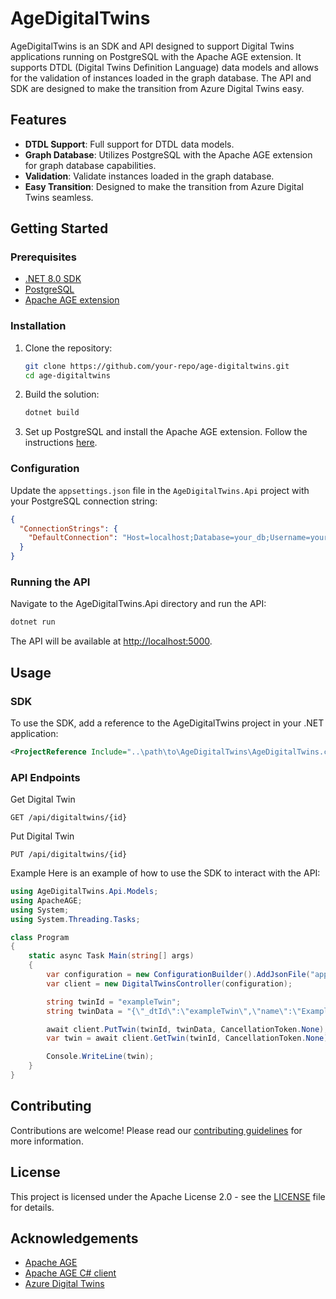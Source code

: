 # AgeDigitalTwins

AgeDigitalTwins is an SDK and API designed to support Digital Twins applications running on PostgreSQL with the Apache AGE extension. It supports DTDL (Digital Twins Definition Language) data models and allows for the validation of instances loaded in the graph database. The API and SDK are designed to make the transition from Azure Digital Twins easy.

## Features

- **DTDL Support**: Full support for DTDL data models.
- **Graph Database**: Utilizes PostgreSQL with the Apache AGE extension for graph database capabilities.
- **Validation**: Validate instances loaded in the graph database.
- **Easy Transition**: Designed to make the transition from Azure Digital Twins seamless.

## Getting Started

### Prerequisites

- [.NET 8.0 SDK](https://dotnet.microsoft.com/download/dotnet/8.0)
- [PostgreSQL](https://www.postgresql.org/download/)
- [Apache AGE extension](https://age.apache.org/)

### Installation

1. Clone the repository:

    ```sh
    git clone https://github.com/your-repo/age-digitaltwins.git
    cd age-digitaltwins
    ```

2. Build the solution:

    ```sh
    dotnet build
    ```

3. Set up PostgreSQL and install the Apache AGE extension. Follow the instructions [here](https://age.apache.org/age-manual/master/intro.html).

### Configuration

Update the `appsettings.json` file in the `AgeDigitalTwins.Api` project with your PostgreSQL connection string:

```json
{
  "ConnectionStrings": {
    "DefaultConnection": "Host=localhost;Database=your_db;Username=your_user;Password=your_password"
  }
}
```

### Running the API

Navigate to the AgeDigitalTwins.Api directory and run the API:

```sh
dotnet run
```

The API will be available at <http://localhost:5000>.

## Usage

### SDK

To use the SDK, add a reference to the AgeDigitalTwins project in your .NET application:

```xml
<ProjectReference Include="..\path\to\AgeDigitalTwins\AgeDigitalTwins.csproj" />
```

### API Endpoints

Get Digital Twin

```http
GET /api/digitaltwins/{id}
```

Put Digital Twin

```http
PUT /api/digitaltwins/{id}
```

Example
Here is an example of how to use the SDK to interact with the API:

```csharp
using AgeDigitalTwins.Api.Models;
using ApacheAGE;
using System;
using System.Threading.Tasks;

class Program
{
    static async Task Main(string[] args)
    {
        var configuration = new ConfigurationBuilder().AddJsonFile("appsettings.json").Build();
        var client = new DigitalTwinsController(configuration);

        string twinId = "exampleTwin";
        string twinData = "{\"_dtId\":\"exampleTwin\",\"name\":\"Example Twin\"}";

        await client.PutTwin(twinId, twinData, CancellationToken.None);
        var twin = await client.GetTwin(twinId, CancellationToken.None);

        Console.WriteLine(twin);
    }
}
```

## Contributing

Contributions are welcome! Please read our [contributing guidelines](CONTRIBUTING.md) for more information.

## License

This project is licensed under the Apache License 2.0 - see the [LICENSE](LICENSE) file for details.

## Acknowledgements

- [Apache AGE](https://age.apache.org/)
- [Apache AGE C# client](https://github.com/Allison-E/pg-age)
- [Azure Digital Twins](https://azure.microsoft.com/en-us/services/digital-twins/)
